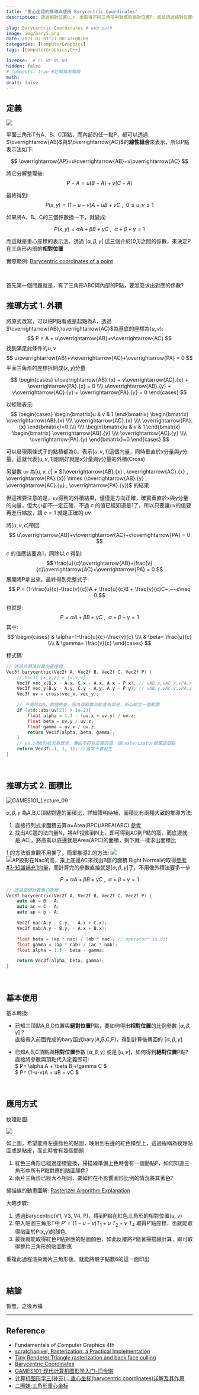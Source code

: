 ```yaml
---
title: "重心座標的推導與使用 Barycentric Coordinates"
description: 透過相對位置u,v，來取得不同三角形中對應的絕對位置P，或是透過絕對位置P來求得相對位置u,v

slug: Barycentric-Coordinates # web path
image: img/bary5.png
date: 2021-07-01T21:00:47+08:00
categories: [ComputerGraphics]
tags: [ComputerGraphics,C++]

license:  # CC BY-NC-ND
hidden: false
# comments: true #註解掉為開啟
math: 
draft: false
---
```


 

## 定義

![](img/bary1_1.png)

平面三角形T有A、B、C頂點，而內部的任一點P，都可以透過$\overrightarrow{AB}$與$\overrightarrow{AC}$的**線性組合**來表示，所以P點表示法如下:

$$  \overrightarrow{AP}=u\overrightarrow{AB}+v\overrightarrow{AC} $$

將它分解整理後:
$$ P-A=u(B-A)+v(C-A) $$

最終得到:
$$ P(x,y) = (1-u-v)A + uB + vC~,~~0\leq u,v\leq 1$$ 

如果將A、B、C的三個係數換一下，就變成:

$$ P(x,y)= \alpha A + \beta B +\gamma C~,~~\alpha+\beta+\gamma=1 $$

而這就是重心座標的表示法，透過 $[\alpha,\beta,\gamma]$ 這三個介於[0,1]之間的係數，來決定P在三角形內部的**相對位置**

實際範例: [Barycentric coordinates of a point](https://www.geogebra.org/m/ZuvmPjmy)

<br>

首先第一個問題就是，有了三角形ABC與內部的P點，要怎麼求出對應的係數?


## 推導方式 1. 外積

將原式改寫，可以把P點看成是起點為A，透過$\overrightarrow{AB},\overrightarrow{AC}$為基底的座標為$(u,v)$:
$$ P = A + u\overrightarrow{AB}+v\overrightarrow{AC} $$
找到滿足此條件的$u,v$
$$ u\overrightarrow{AB}+v\overrightarrow{AC}+\overrightarrow{PA} = 0 $$
平面三角形的座標拆開成$(x,y)$分量

$$
\begin{cases} 
u\overrightarrow{AB}.{x} + v\overrightarrow{AC}.{x} + \overrightarrow{PA}.{x} = 0 \\\\ 
u\overrightarrow{AB}.{y} + v\overrightarrow{AC}.{y} + \overrightarrow{PA}.{y} = 0
\end{cases}
$$

以矩陣表示:
$$
\begin{cases} \begin{bmatrix}u & v & 1  \end{bmatrix} \begin{bmatrix} \overrightarrow{AB}.{x} \\\\ \overrightarrow{AC}.{x} \\\\ \overrightarrow{PA}.{x} \end{bmatrix}=0 \\\\ \\\\ \begin{bmatrix}u & v & 1  \end{bmatrix} \begin{bmatrix} \overrightarrow{AB}.{y} \\\\ \overrightarrow{AC}.{y} \\\\ \overrightarrow{PA}.{y} \end{bmatrix}=0 \end{cases}
$$

可以發現兩條式子的點積都為0，表示$[u,v,1]$這個向量，同時垂直於$x$分量與$y$分量，這就代表$[u,v,1]$剛剛好就是x分量與y分量的外積(Cross)



另變數 `uv` 為$[u,v,c]$ = $(\overrightarrow{AB}.{x} , \overrightarrow{AC}.{x} , \overrightarrow{PA}.{x}) \times (\overrightarrow{AB}.{y} , \overrightarrow{AC}.{y} , \overrightarrow{PA}.{y})$ 的結果

但這裡要注意的是，`uv`得到的外積結果，僅僅是方向正確，確實垂直於x與y分量的向量，但大小卻不一定正確，不過 $c$ 的值已經知道是1了，所以只要讓uv的值要再進行縮放，讓 $c = 1$ 就是正確的 $uv$

將$[u,v,c]$帶回:
$$ u\overrightarrow{AB}+v\overrightarrow{AC}+c\overrightarrow{PA} = 0 $$

$c$ 的值應該要為1，同除以 $c$ 得到:
$$ \frac{u}{c}\overrightarrow{AB}+\frac{v}{c}\overrightarrow{AC}+\overrightarrow{PA} = 0 $$
展開將P拿出來，最終得到完整式子:
$$ P = (1-\frac{u}{c}-\frac{v}{c})A + \frac{u}{c}B + \frac{v}{c}C~,~~c\neq 0 $$

也就是:
$$ P= \alpha A + \beta B +\gamma C~,~~\alpha+\beta+\gamma=1 $$
其中:
$$ \begin{cases}  & \alpha=1-\frac{u}{c}-\frac{v}{c} \\\\   & \beta= \frac{u}{c} \\\\  & \gamma= \frac{v}{c} \end{cases} $$

程式碼:
```cpp
// 透過外積法計算向量座標
Vec3f barycentric(Vec2f A, Vec2f B, Vec2f C, Vec2f P) {
    // Vec3f [x,y,z] = [u,v,c]
    Vec3f vec_x(B.x - A.x, C.x - A.x, A.x - P.x); // vAB.x,vAC.x,vPA.x
    Vec3f vec_y(B.y - A.y, C.y - A.y, A.y - P.y); // vAB.y,vAC.y,vPA.y
    Vec3f uv = cross(vec_x, vec_y);	

    // 不得除以0，做個檢查，因為浮點數可能會有誤差，所以給定一個範圍
    if (std::abs(uv[2]) > 1e-2){
        float alpha = 1.f - (uv.x + uv.y) / uv.z;
        float beta = uv.y / uv.z;
        float gamma = uv.x / uv.z;
        return Vec3f(alpha, beta, gamma);
    }
    // uv.z為0的狀況為異常，傳回不符合定義的值，讓rasterizator捨棄這個點
    return Vec3f(-1, 1, 1); //通常不會發生
}
```

<br>

## 推導方式 2. 面積比

![GAMES101_Lecture_09](img/bary4.png)

$\alpha, \beta ,\gamma$ 為A,B,C頂點對邊的面積比，詳細證明待補，面積比有兩種大致的推導方法:
1. 直接行列式求面積去算$\alpha$=Area(BPC)/AREA(ABC) [參考](https://blog.csdn.net/qq_38065509/article/details/105446756)
2. 找出AC邊的法向量N，將AP投影到N上，即可得到AC到P點的高，而底邊就是|AC|，將高乘以底邊就是Area(APC)的面積，剩下就一樣求出面積比

1.的方法很直觀不用推了，簡單推導2.的方法:
![](img/bary5.png) ![AP投影在Nac的高，乘上底邊AC來找出B區的面積](img/bary6.png)
Right Normal的取得[參考#3-知識補充1向量](https://davidhsu666.com/archives/gamecollisiondetection/#%E6%B3%95%E5%90%91%E9%87%8F-)，而計算完的參數直接就是$[\alpha,\beta,\gamma]$了，不用像外積法要多一步

$$ P= \alpha A + \beta B +\gamma C~,~~\alpha+\beta+\gamma=1 $$

```cpp
// 透過面積計算重心座標
Vec3f barycentric(Vec2f A, Vec2f B, Vec2f C, Vec2f P) {
    auto ab = B - A;
    auto ac = C - A;
    auto ap = p - A;

    Vec2f nac(A.y - C.y, - A.x + C.x);
    Vec2f nab(A.y - B.y, - A.x + B.x);

    float beta = (ap * nac) / (ab * nac); // operator* is dot
    float gamma = (ap * nab) / (ac * nab);
    float alpha = 1.f - beta - gamma;

    return Vec3f(alpha, beta, gamma);
}
```

<br>

## 基本使用

基本轉換:
-   已知三頂點A,B,C位置與**絕對位置**P點，要如何得出**相對位置**的比例參數 $[\alpha,\beta,\gamma]$ ?<br>
    直接帶入前面完成的bary函式bary(A,B,C,P)，得到計算後傳回的 $[\alpha,\beta,\gamma]$

-   已知A,B,C頂點與**相對位置**參數 $[\alpha,\beta,\gamma]$ 或是 $[u,v]$，如何得到**絕對位置**P點?<br>
    直接將參數與頂點代入定義即可:<br>
    $ P= \alpha A + \beta B +\gamma C $ <br>
    $ P= (1-u-v)A + uB + vC $

<br>

## 應用方式

紋理貼圖:

![](img/bary8.png)

如上圖，希望能將左邊藍色的貼圖，映射到右邊的紅色模型上，這過程稱為紋理貼圖或是貼皮，而此時會有幾個問題

1. 紅色三角形已經過座標變換，掃描線準備上色時會有一個動點P，如何知道三角形中所有P點對應的貼圖顏色?
2. 兩片三角形已經大不相同，要如何在不影響圖形比例的情況將其著色?

掃描線的動畫圖解: [Rasterizer Algorithm Explanation](https://www.youtube.com/watch?v=t7Ztio8cwqM)


大略步驟:
1. 透過Barycentric(V1, V3, V4, P)，得到P點在紅色三角形的相對位置(u, v)
2. 帶入貼圖三角形T中 $P'= (1-u-v)T_{1} + u~T_{2} + v~T_{4}$ 取得$P'$點座標，也就能取得貼圖於P(x,y)的顏色
3. 最後就能取得紅色P點對應的貼圖顏色，如此反覆將P隨著掃描線計算，即可取得整片三角形的貼圖對應

重複此過程渲染兩片三角形後，就能將骰子點數6的這一面印出

<br>

## 結論
暫無，之後再補

---

## Reference
- Fundamentals of Computer Graphics 4th
- [scratchapixel, Rasterization: a Practical Implementation](https://www.scratchapixel.com/lessons/3d-basic-rendering/rasterization-practical-implementation/rasterization-stage)
- [Tiny Renderer:Triangle rasterization and back face culling](https://github.com/ssloy/tinyrenderer/wiki/Lesson-2:-Triangle-rasterization-and-back-face-culling)
- [Barycentric Coordinates](https://observablehq.com/@infowantstobeseen/barycentric-coordinates)
- [GAMES101-现代计算机图形学入门-闫令琪](https://sites.cs.ucsb.edu/~lingqi/teaching/games101.html)
- [计算机图形学三(补充)：重心坐标(barycentric coordinates)详解及其作用](https://blog.csdn.net/qq_38065509/article/details/105446756)
- [二圈妹:三角形重心坐标](https://zhuanlan.zhihu.com/p/65495373)
